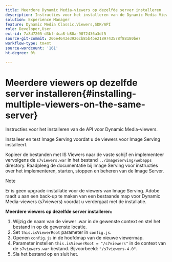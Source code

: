 ```yaml
---
title: Meerdere Dynamic Media-viewers op dezelfde server installeren
description: Instructies voor het installeren van de Dynamic Media Viewers API.
solution: Experience Manager
feature: Dynamic Media Classic,Viewers,SDK/API
role: Developer,User
exl-id: 7a8d7205-d3bf-4ca8-b80a-9072436a3df5
source-git-commit: 206e4643e3926cb85b4be2189743578f88180be7
workflow-type: tm+mt
source-wordcount: '161'
ht-degree: 0%

---
```


# Meerdere viewers op dezelfde server installeren{#installing-multiple-viewers-on-the-same-server}

<!-- Updated April 06, 2021 from https://wiki.corp.adobe.com/pages/viewpage.action?spaceKey=scene7qa&title=s7Viewers%2C+S7SDK%2C+S7OnDemand+Release+Notes - Contact is Sasha -->

Instructies voor het installeren van de API voor Dynamic Media-viewers.

Installeer en test Image Serving voordat u de viewers voor Image Serving installeert.

Kopieer de bestanden met IS Viewers naar de vaste schijf en implementeer vervolgens de `s7viewers.war` in het bestand `../ImageServing/webapps` directory. Raadpleeg de documentatie bij Image Serving voor instructies over het implementeren, starten, stoppen en beheren van de Image Server.

>[!NOTE]
>
>Er is geen upgrade-installatie voor de viewers van Image Serving. Adobe raadt u aan een back-up te maken van een bestaande map voor Dynamic Media-viewers (s7viewers) voordat u verdergaat met de installatie.

**Meerdere viewers op dezelfde server installeren:**

1. Wijzig de naam van de viewer .war in de gewenste context en stel het bestand in op de gewenste locatie.
1. Set `this.isViewerRoot` parameter in `config.js`.
1. Openen `config.js` in de hoofdmap van de nieuwe viewermap.
1. Parameter instellen `this.isViewerRoot = "/s7viewers"` in de context van de `s7viewers.war` bestand. Bijvoorbeeld: `"/s7viewers-4.0"`.
1. Sla het bestand op en sluit het.
